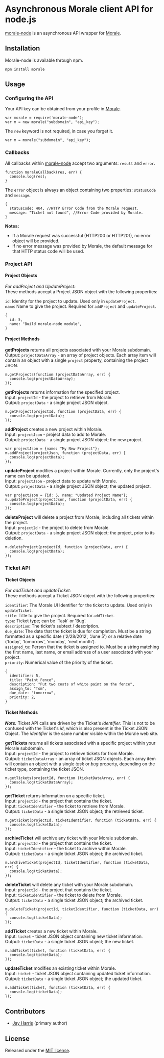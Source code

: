 # Asynchronous Morale client API for node.js

[morale-node](http://github.com/aranasoft/morale-node) is an asynchronous API wrapper for [Morale](http://www.teammorale.com).

## Installation

Morale-node is available through npm.

    npm install morale

## Usage

### Configuring the API 

Your API key can be obtained from your profile in [Morale](http://www.teammorale.com).

    var morale = require('morale-node');
    var m = new morale("subdomain", "api_key");

The ``new`` keyword is not required, in case you forget it.

    var m = morale("subdomain", "api_key");

### Callbacks

All callbacks within [morale-node](http://github.com/aranasoft/morale-node) accept two arguments: ``result`` and ``error``.

    function moraleCallback(res, err) {
	  console.log(res);
    }

The ``error`` object is always an object containing two properties: ``statusCode`` and ``message``.

    {
	  statusCode: 404, //HTTP Error Code from the Morale request.
	  message: "Ticket not found", //Error Code provided by Morale.
    }

**Notes:**

* If a Morale request was successful (HTTP200 or HTTP201), no error object will be provided.
* If no error message was provided by Morale, the default message for that HTTP status code will be used.

### Project API 

#### Project Objects

*For addProject and UpdateProject:*  
These methods accept a Project JSON object with the following properties:  

``id``: Identity for the project to update. Used only in ``updateProject``.  
``name``: Name to give the project. Required for ``addProject`` and ``updateProject``.

    {
      id: 5,
      name: "Build morale-node module",
    }

#### Project Methods

**getProjects** returns all projects associated with your Morale subdomain.  
Output: ``projectDataArray`` - an array of project objects. Each array item will contain
an object with a single ``project`` property, containing the project JSON.

    m.getProjects(function (projectDataArray, err) {
	  console.log(projectDataArray);
    });

**getProjects** returns information for the specified project.  
Input: ``projectId`` - the project to retrieve from Morale.  
Output: ``projectData`` - a single project JSON object.

    m.getProject(projectId, function (projectData, err) {
      console.log(projectData);
    });

**addProject** creates a new project within Morale.  
Input: ``projectJson`` - project data to add to Morale.  
Output: ``projectData`` - a single project JSON object; the new project.

    var projectJson = {name: "My New Project"};
    m.addProject(projectJson, function (projectData, err) {
      console.log(projectData);
    });

**updateProject** modifies a project within Morale. Currently, only the project's name can be updated.  
Input: ``projectJson`` - project data to update with Morale.  
Output: ``projectData`` - a single project JSON object; the updated project.

    var projectJson = {id: 5, name: "Updated Project Name"};
    m.updateProject(projectJson, function (projectData, err) {
      console.log(projectData);
    });

**deleteProject** will delete a project from Morale, including all tickets within the project.  
Input: ``projectId`` - the project to delete from Morale.  
Output: ``projectData`` - a single project JSON object; the project, prior to its deletion.

    m.deleteProject(projectId, function (projectData, err) {
      console.log(projectData);
    });


### Ticket API 

#### Ticket Objects

*For addTicket and updateTicket:*  
These methods accept a Ticket JSON object with the following properties:  

``identifier``: The Morale UI Identifier for the ticket to update. Used only in ``updateTicket``.  
``title``: Title to give the project. Required for ``addTicket``.  
``type``: Ticket type; can be 'Task' or 'Bug'.  
``description``: The ticket's subtext / description.  
``due_date``: The date that the ticket is due for completion. Must be a string formatted as a
specific date ('2/28/2012', 'June 5') or a relative date ('today', 'tomorrow', 'monday', 'next month').  
``assigned_to``: Person that the ticket is assigned to. Must be a string matching the first name,
last name, or email address of a user associated with your project.  
``priority``: Numerical value of the priority of the ticket.


    {
      identifier: 5,
      title: "Paint Fence",
      description: "Put two coats of white paint on the fence",
      assign_to: "Tom",
      due_date: "tomorrow",
      priority: 2,
    }


#### Ticket Methods

***Note:*** Ticket API calls are driven by the Ticket's *identifier*. This is not to be confused
with the Ticket's *id*, which is also present in the Ticket JSON Object.
The *identifier* is the same number visible within the Morale web site.

**getTickets** returns all tickets associated with a specific project within your Morale subdomain.  
Input: ``projectId`` - the project to retrieve tickets for from Morale.  
Output: ``ticketDataArray`` - an array of ticket JSON objects. Each array item will contain an object with a
single *task* or *bug* property, depending on the ticket type, containing the ticket JSON.

    m.getTickets(projectId, function (ticketDataArray, err) {
      console.log(ticketDataArray);
    });

**getTicket** returns information on a specific ticket.  
Input: ``projectId`` - the project that contains the ticket.  
Input: ``ticketIdentifier`` - the ticket to retrieve from Morale.  
Output: ``ticketData`` - a single ticket JSON object; the retrieved ticket.

    m.getTicket(projectId, ticketIdentifier, function (ticketData, err) {
      console.log(ticketData);
    });

**archiveTicket** will archive any ticket with your Morale subdomain.  
Input: ``projectId`` - the project that contains the ticket.  
Input: ``ticketIdentifier`` - the ticket to archive within Morale.  
Output: ``ticketData`` - a single ticket JSON object; the archived ticket.

    m.archiveTicket(projectId, ticketIdentifier, function (ticketData, err) {
      console.log(ticketData);
    });

**deleteTicket** will delete any ticket with your Morale subdomain.  
Input: ``projectId`` - the project that contains the ticket.  
Input: ``ticketIdentifier`` - the ticket to delete from Morale.  
Output: ``ticketData`` - a single ticket JSON object; the archived ticket.

    m.deleteTicket(projectId, ticketIdentifier, function (ticketData, err) {
      console.log(ticketData);
    });

**addTicket** creates a new ticket within Morale.  
Input: ``ticket`` - ticket JSON object containing new ticket information.  
Output: ``ticketData`` - a single ticket JSON object; the new ticket.

    m.addTicket(ticket, function (ticketData, err) {
      console.log(ticketData);
    });

**updateTicket** modifies an existing ticket within Morale.  
Input: ``ticket`` - ticket JSON object containing updated ticket information.  
Output: ``ticketData`` - a single ticket JSON object; the updated ticket.

    m.addTicket(ticket, function (ticketData, err) {
      console.log(ticketData);
    });

## Contributors

- [Jay Harris](http://github.com/JayHarris) (primary author)



## License

Released under the [MIT license](http://www.opensource.org/licenses/mit-license.php).
